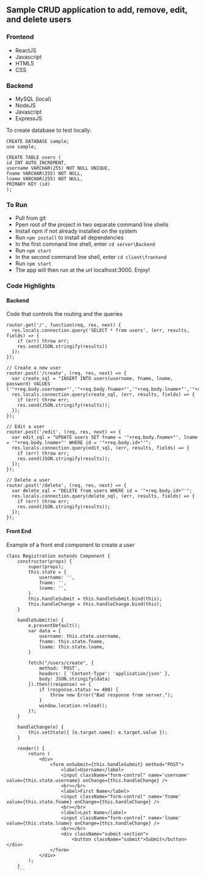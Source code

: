 ## Sample CRUD application to add, remove, edit, and delete users ##

### Frontend ###
* ReactJS
* Javascript
* HTML5
* CSS

### Backend ###
* MySQL (local)
* NodeJS
* Javascript
* ExpressJS

To create database to test locally:
```
CREATE DATABASE sample;
use sample;

CREATE TABLE users (
id INT AUTO_INCREMENT,
username VARCHAR(255) NOT NULL UNIQUE,
fname VARCHAR(255) NOT NULL,
lname VARCHAR(255) NOT NULL,
PRIMARY KEY (id)
);
```

### To Run ###
* Pull from git
* Ppen root of the project in two separate command line shells
* Install npm if not already installed on the system
* Run ```npm install``` to install all dependencies
* In the first command line shell, enter ```cd server\Backend```
* Run ```npm start```
* In the second command line shell, enter ```cd client\frontend```
* Run ```npm start``` 
* The app will then run at the url localhost:3000. Enjoy!


### Code Highlights ###
#### Backend ####
Code that controls the routing and the queries
```/* GET users listing. */
router.get('/', function(req, res, next) {
  res.locals.connection.query('SELECT * from users', (err, results, fields) => {
    if (err) throw err;
    res.send(JSON.stringify(results))
  });
});

// Create a new user
router.post('/create', (req, res, next) => {
  var create_sql = "INSERT INTO users(username, fname, lname, password) VALUES ('"+req.body.username+"','"+req.body.fname+"','"+req.body.lname+"','"+req.body.password+"')";
  res.locals.connection.query(create_sql, (err, results, fields) => {
    if (err) throw err;
    res.send(JSON.stringify(results));
  });
});

// Edit a user
router.post('/edit', (req, res, next) => {
  var edit_sql = "UPDATE users SET fname = '"+req.body.fname+"', lname = '"+req.body.lname+"' WHERE id = '"+req.body.id+"'";
  res.locals.connection.query(edit_sql, (err, results, fields) => {
    if (err) throw err;
    res.send(JSON.stringify(results));
  });
});

// Delete a user
router.post('/delete', (req, res, next) => {
  var delete_sql = "DELETE from users WHERE id = '"+req.body.id+"'";
  res.locals.connection.query(delete_sql, (err, results, fields) => {
    if (err) throw err;
    res.send(JSON.stringify(results));
  });
}); 
```

#### Front End ####
Example of a front end component to create a user
```
class Registration extends Component {
    constructor(props) {
        super(props);
        this.state = {
            username: '',
            fname: '',
            lname: '',
        }
        this.handleSubmit = this.handleSubmit.bind(this);
        this.handleChange = this.handleChange.bind(this);
    }

    handleSubmit(e) {
        e.preventDefault();
        var data = {
            username: this.state.username,
            fname: this.state.fname,
            lname: this.state.lname,
        }

        fetch("/users/create", {
            method: 'POST',
            headers: { 'Content-Type': 'application/json' },
            body: JSON.stringify(data)
        }).then((response) => {
            if (response.status >= 400) {
                throw new Error("Bad response from server.");
            }
            window.location.reload();
        });
    }

    handleChange(e) {
        this.setState({ [e.target.name]: e.target.value });
    }

    render() {
        return (
            <div>
                <form onSubmit={this.handleSubmit} method="POST">
                    <label>Username</label>
                    <input className="form-control" name='username' value={this.state.username} onChange={this.handleChange} />
                    <br></br>
                    <label>First Name</label>
                    <input className="form-control" name='fname' value={this.state.fname} onChange={this.handleChange} />
                    <br></br>
                    <label>Last Name</label>
                    <input className="form-control" name='lname' value={this.state.lname} onChange={this.handleChange} />
                    <br></br>
                    <div className="submit-section">
                        <button className="submit">Submit</button></div>
                </form>
            </div>
        );
    }
    ```
